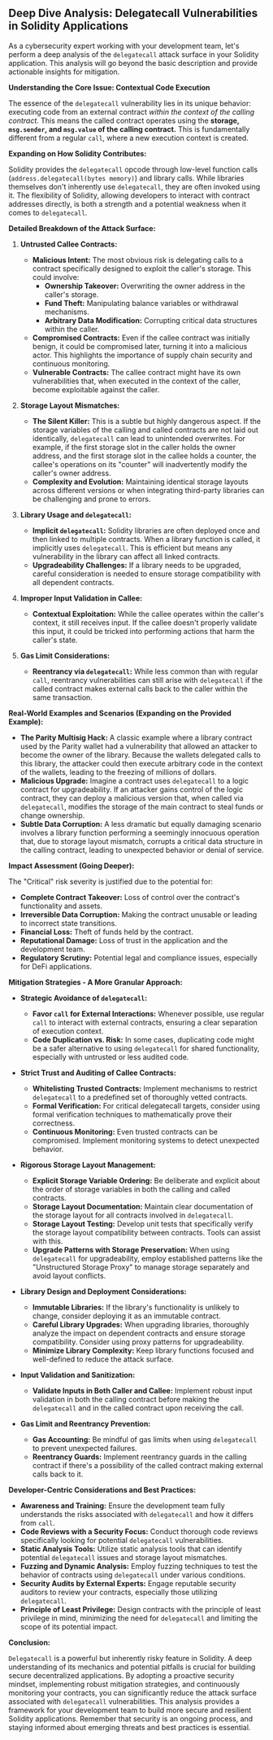 ## Deep Dive Analysis: Delegatecall Vulnerabilities in Solidity Applications

As a cybersecurity expert working with your development team, let's perform a deep analysis of the `delegatecall` attack surface in your Solidity application. This analysis will go beyond the basic description and provide actionable insights for mitigation.

**Understanding the Core Issue: Contextual Code Execution**

The essence of the `delegatecall` vulnerability lies in its unique behavior: executing code from an external contract *within the context of the calling contract*. This means the called contract operates using the **storage, `msg.sender`, and `msg.value` of the calling contract.**  This is fundamentally different from a regular `call`, where a new execution context is created.

**Expanding on How Solidity Contributes:**

Solidity provides the `delegatecall` opcode through low-level function calls (`address.delegatecall(bytes memory)`) and library calls. While libraries themselves don't inherently use `delegatecall`, they are often invoked using it. The flexibility of Solidity, allowing developers to interact with contract addresses directly, is both a strength and a potential weakness when it comes to `delegatecall`.

**Detailed Breakdown of the Attack Surface:**

1. **Untrusted Callee Contracts:**
    * **Malicious Intent:** The most obvious risk is delegating calls to a contract specifically designed to exploit the caller's storage. This could involve:
        * **Ownership Takeover:** Overwriting the owner address in the caller's storage.
        * **Fund Theft:** Manipulating balance variables or withdrawal mechanisms.
        * **Arbitrary Data Modification:** Corrupting critical data structures within the caller.
    * **Compromised Contracts:** Even if the callee contract was initially benign, it could be compromised later, turning it into a malicious actor. This highlights the importance of supply chain security and continuous monitoring.
    * **Vulnerable Contracts:** The callee contract might have its own vulnerabilities that, when executed in the context of the caller, become exploitable against the caller.

2. **Storage Layout Mismatches:**
    * **The Silent Killer:**  This is a subtle but highly dangerous aspect. If the storage variables of the calling and called contracts are not laid out identically, `delegatecall` can lead to unintended overwrites. For example, if the first storage slot in the caller holds the owner address, and the first storage slot in the callee holds a counter, the callee's operations on its "counter" will inadvertently modify the caller's owner address.
    * **Complexity and Evolution:** Maintaining identical storage layouts across different versions or when integrating third-party libraries can be challenging and prone to errors.

3. **Library Usage and `delegatecall`:**
    * **Implicit `delegatecall`:** Solidity libraries are often deployed once and then linked to multiple contracts. When a library function is called, it implicitly uses `delegatecall`. This is efficient but means any vulnerability in the library can affect all linked contracts.
    * **Upgradeability Challenges:** If a library needs to be upgraded, careful consideration is needed to ensure storage compatibility with all dependent contracts.

4. **Improper Input Validation in Callee:**
    * **Contextual Exploitation:** While the callee operates within the caller's context, it still receives input. If the callee doesn't properly validate this input, it could be tricked into performing actions that harm the caller's state.

5. **Gas Limit Considerations:**
    * **Reentrancy via `delegatecall`:** While less common than with regular `call`, reentrancy vulnerabilities can still arise with `delegatecall` if the called contract makes external calls back to the caller within the same transaction.

**Real-World Examples and Scenarios (Expanding on the Provided Example):**

* **The Parity Multisig Hack:** A classic example where a library contract used by the Parity wallet had a vulnerability that allowed an attacker to become the owner of the library. Because the wallets delegated calls to this library, the attacker could then execute arbitrary code in the context of the wallets, leading to the freezing of millions of dollars.
* **Malicious Upgrade:** Imagine a contract uses `delegatecall` to a logic contract for upgradeability. If an attacker gains control of the logic contract, they can deploy a malicious version that, when called via `delegatecall`, modifies the storage of the main contract to steal funds or change ownership.
* **Subtle Data Corruption:** A less dramatic but equally damaging scenario involves a library function performing a seemingly innocuous operation that, due to storage layout mismatch, corrupts a critical data structure in the calling contract, leading to unexpected behavior or denial of service.

**Impact Assessment (Going Deeper):**

The "Critical" risk severity is justified due to the potential for:

* **Complete Contract Takeover:**  Loss of control over the contract's functionality and assets.
* **Irreversible Data Corruption:**  Making the contract unusable or leading to incorrect state transitions.
* **Financial Loss:**  Theft of funds held by the contract.
* **Reputational Damage:**  Loss of trust in the application and the development team.
* **Regulatory Scrutiny:**  Potential legal and compliance issues, especially for DeFi applications.

**Mitigation Strategies - A More Granular Approach:**

* **Strategic Avoidance of `delegatecall`:**
    * **Favor `call` for External Interactions:**  Whenever possible, use regular `call` to interact with external contracts, ensuring a clear separation of execution context.
    * **Code Duplication vs. Risk:**  In some cases, duplicating code might be a safer alternative to using `delegatecall` for shared functionality, especially with untrusted or less audited code.

* **Strict Trust and Auditing of Callee Contracts:**
    * **Whitelisting Trusted Contracts:** Implement mechanisms to restrict `delegatecall` to a predefined set of thoroughly vetted contracts.
    * **Formal Verification:** For critical delegatecall targets, consider using formal verification techniques to mathematically prove their correctness.
    * **Continuous Monitoring:**  Even trusted contracts can be compromised. Implement monitoring systems to detect unexpected behavior.

* **Rigorous Storage Layout Management:**
    * **Explicit Storage Variable Ordering:**  Be deliberate and explicit about the order of storage variables in both the calling and called contracts.
    * **Storage Layout Documentation:** Maintain clear documentation of the storage layout for all contracts involved in `delegatecall`.
    * **Storage Layout Testing:**  Develop unit tests that specifically verify the storage layout compatibility between contracts. Tools can assist with this.
    * **Upgrade Patterns with Storage Preservation:** When using `delegatecall` for upgradeability, employ established patterns like the "Unstructured Storage Proxy" to manage storage separately and avoid layout conflicts.

* **Library Design and Deployment Considerations:**
    * **Immutable Libraries:** If the library's functionality is unlikely to change, consider deploying it as an immutable contract.
    * **Careful Library Upgrades:**  When upgrading libraries, thoroughly analyze the impact on dependent contracts and ensure storage compatibility. Consider using proxy patterns for upgradeability.
    * **Minimize Library Complexity:**  Keep library functions focused and well-defined to reduce the attack surface.

* **Input Validation and Sanitization:**
    * **Validate Inputs in Both Caller and Callee:** Implement robust input validation in both the calling contract before making the `delegatecall` and in the called contract upon receiving the call.

* **Gas Limit and Reentrancy Prevention:**
    * **Gas Accounting:** Be mindful of gas limits when using `delegatecall` to prevent unexpected failures.
    * **Reentrancy Guards:** Implement reentrancy guards in the calling contract if there's a possibility of the called contract making external calls back to it.

**Developer-Centric Considerations and Best Practices:**

* **Awareness and Training:** Ensure the development team fully understands the risks associated with `delegatecall` and how it differs from `call`.
* **Code Reviews with a Security Focus:**  Conduct thorough code reviews specifically looking for potential `delegatecall` vulnerabilities.
* **Static Analysis Tools:** Utilize static analysis tools that can identify potential `delegatecall` issues and storage layout mismatches.
* **Fuzzing and Dynamic Analysis:** Employ fuzzing techniques to test the behavior of contracts using `delegatecall` under various conditions.
* **Security Audits by External Experts:** Engage reputable security auditors to review your contracts, especially those utilizing `delegatecall`.
* **Principle of Least Privilege:** Design contracts with the principle of least privilege in mind, minimizing the need for `delegatecall` and limiting the scope of its potential impact.

**Conclusion:**

`Delegatecall` is a powerful but inherently risky feature in Solidity. A deep understanding of its mechanics and potential pitfalls is crucial for building secure decentralized applications. By adopting a proactive security mindset, implementing robust mitigation strategies, and continuously monitoring your contracts, you can significantly reduce the attack surface associated with `delegatecall` vulnerabilities. This analysis provides a framework for your development team to build more secure and resilient Solidity applications. Remember that security is an ongoing process, and staying informed about emerging threats and best practices is essential.
